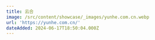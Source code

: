 ```yaml
---
title: 云合
image: /src/content/showcase/_images/yunhe.com.cn.webp
url: 'https://yunhe.com.cn/'
dateAdded: 2024-06-17T18:50:04.000Z
---
```


